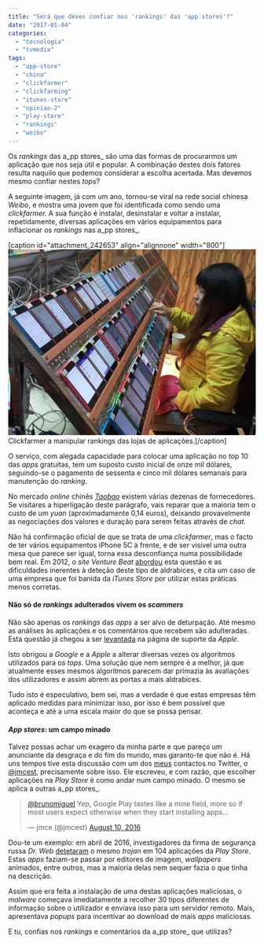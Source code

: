 ```yaml
---
title: "Será que deves confiar nos 'rankings' das 'app stores'?"
date: "2017-01-04"
categories: 
  - "tecnologia"
  - "tvmedia"
tags: 
  - "app-store"
  - "china"
  - "clickfarmer"
  - "clickfarming"
  - "itunes-store"
  - "opiniao-2"
  - "play-store"
  - "rankings"
  - "weibo"
---
```


Os _rankings_ das a_pp stores_ são uma das formas de procurarmos um aplicação que nos seja útil e popular. A combinação destes dois fatores resulta naquilo que podemos considerar a escolha acertada. Mas devemos mesmo confiar nestes _tops_?

A seguinte imagem, já com um ano, tornou-se viral na rede social chinesa _Weibo_, e mostra uma jovem que foi identificada como sendo uma _clickfarmer._ A sua função é instalar, desinstalar e voltar a instalar, repetidamente, diversas aplicações em vários equipamentos para inflacionar os _rankings_ nas a_pp stores_.

\[caption id="attachment\_242653" align="alignnone" width="800"\]![rankings](images/this-disturbing-image-of-a-chinese-worker-with-close-to-100-iphones-reveals-how-app-store-rankings-can-be-manipulated.png) Clickfarmer a manipular rankings das lojas de aplicações.\[/caption\]

O serviço, com alegada capacidade para colocar uma aplicação no top 10 das _apps_ gratuitas, tem um suposto custo inicial de onze mil dólares, seguindo-se o pagamento de sessenta e cinco mil dólares semanais para manutenção do _ranking_.

No mercado _online_ chinês _[Taobao](https://world.taobao.com/search/search.htm?_ksTS=1483623578777_336&from=tbsearch&_input_charset=utf-8&navigator=all&json=on&q=%E5%88%B7%E6%A6%9C%20app%20store&callback=__jsonp_cb&abtest=_AB-LR517-LR854-LR895-PR517-PR854-PR895)_ existem várias dezenas de fornecedores. Se visitares a hiperligação deste parágrafo, vais reparar que a maioria tem o custo de um _yuan_ (aproximadamente 0,14 euros), deixando provavelmente as negociações dos valores e duração para serem feitas através de _chat_.

Não há confirmação oficial de que se trata de uma _clickfarmer_, mas o facto de ter vários equipamentos iPhone 5C à frente, e de ser visível uma outra mesa que parece ser igual, torna essa desconfiança numa possibilidade bem real. Em 2012, o _site_ _Venture Beat_ [abordou](http://venturebeat.com/2012/07/03/apples-crackdown-on-app-ranking-manipulation/) esta questão e as dificuldades inerentes à deteção deste tipo de aldrabices, e cita um caso de uma empresa que foi banida da _iTunes Store_ por utilizar estas práticas menos corretas.

#### Não só de _rankings_ adulterados vivem os _scammers_

Não são apenas os _rankings_ das _apps_ a ser alvo de deturpação. Até mesmo as análises às aplicações e os comentários que recebem são adulteradas. Esta questão já chegou a ser [levantada](https://discussions.apple.com/thread/7138476?start=0&tstart=0) na página de suporte da _Apple_.

Isto obrigou a _Google_ e a _Apple_ a alterar diversas vezes os algoritmos utilizados para os _tops_. Uma solução que nem sempre é a melhor, já que atualmente esses mesmos algoritmos parecem dar primazia às avaliações dos utilizadores e assim abrem as portas a mais aldrabices.

Tudo isto é especulativo, bem sei, mas a verdade é que estas empresas têm aplicado medidas para minimizar isso, por isso é bem possível que aconteça e até a uma escala maior do que se possa pensar.

#### _App stores_: um campo minado

Talvez possas achar um exagero da minha parte e que pareço um anunciante da desgraça e do fim do mundo, mas garanto-te que não é. Há uns tempos tive esta discussão com um dos [meus](https://twitter.com/brunomiguel) contactos no Twitter, o [@jmcest](https://twitter.com/jmcest), precisamente sobre isso. Ele escreveu, e com razão, que escolher aplicações na _Play Store_ é como andar num campo minado. O mesmo se aplica a outras a_pp stores_.

<blockquote class="twitter-tweet"><p dir="ltr" lang="en"><a href="https://twitter.com/brunomiguel">@brunomiguel</a> Yep, Google Play tastes like a mine field, more so if most users expect otherwise when they start installing apps…</p>— jmce (@jmcest) <a href="https://twitter.com/jmcest/status/763205719541841921">August 10, 2016</a></blockquote>

Dou-te um exemplo: em abril de 2016, investigadores da firma de segurança russa _Dr. Web_ [detetaram](http://vms.drweb.com/virus/?_is=1&i=8020079) o mesmo _trojan_ em 104 aplicações da _Play Store_. Estas _apps_ faziam-se passar por editores de imagem, _wallpapers_ animados, entre outros, mas a maioria delas nem sequer fazia o que tinha na descrição.

Assim que era feita a instalação de uma destas aplicações maliciosas, o _malware_ começava imediatamente a recolher 30 tipos diferentes de informação sobre o utilizador e enviava isso para um servidor remoto. Mais, apresentava _popups_ para incentivar ao download de mais _apps_ maliciosas.

E tu, confias nos _rankings_ e comentários da a_pp store_ que utilizas?
